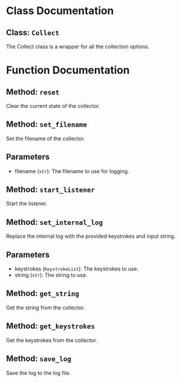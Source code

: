 # Class Documentation

## Class: `Collect`
The Collect class is a wrapper for all the collection options.

# Function Documentation

## Method: `reset`
Clear the current state of the collector.

## Method: `set_filename`
Set the filename of the collector.

Parameters
----------
- filename (`str`): The filename to use for logging.

## Method: `start_listener`
Start the listener.

## Method: `set_internal_log`
Replace the internal log with the provided keystrokes and input string.

Parameters
----------
- keystrokes (`KeystrokeList`): The keystrokes to use.
- string (`str`): The string to use.

## Method: `get_string`
Get the string from the collector.

## Method: `get_keystrokes`
Get the keystrokes from the collector.

## Method: `save_log`
Save the log to the log file.


